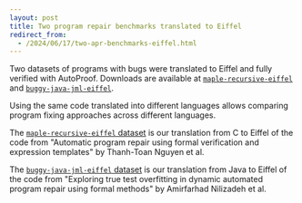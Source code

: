 ```yaml
---
layout: post
title: Two program repair benchmarks translated to Eiffel
redirect_from:
  - /2024/06/17/two-apr-benchmarks-eiffel.html
---
```

Two datasets of programs with bugs were translated to Eiffel
and fully verified with AutoProof. Downloads are available at
[`maple-recursive-eiffel`][maple] and [`buggy-java-jml-eiffel`][java].

Using the same code translated into different languages allows
comparing program fixing approaches across different languages.

The [`maple-recursive-eiffel` dataset][maple]
is our translation from C to Eiffel
of the code from "Automatic program repair using formal
verification and expression templates" by Thanh-Toan Nguyen et al.

The [`buggy-java-jml-eiffel` dataset][java]
is our translation from Java to Eiffel
of the code from "Exploring true test overfitting in dynamic
automated program repair using formal methods" by Amirfarhad Nilizadeh et al.

[maple]: https://github.com/CI-CSE/maple-recursive-eiffel
[java]: https://github.com/CI-CSE/buggy-java-jml-eiffel
